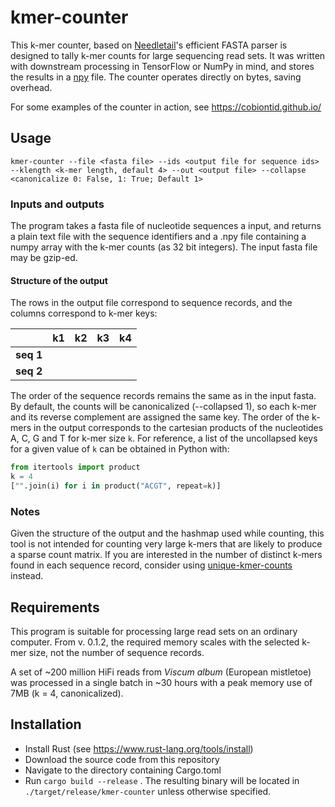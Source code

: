 # kmer-counter

This k-mer counter, based on [Needletail](https://github.com/onecodex/needletail)'s efficient FASTA parser is designed to tally k-mer counts for large sequencing read sets. It was written with downstream processing in TensorFlow or NumPy in mind, and stores the results in a [npy](https://numpy.org/devdocs/reference/generated/numpy.lib.format.html) file. The counter operates directly on bytes, saving overhead.

For some examples of the counter in action, see https://cobiontid.github.io/

## Usage
`kmer-counter --file <fasta file> --ids <output file for sequence ids> --klength <k-mer length, default 4> --out <output file> --collapse <canonicalize 0: False, 1: True; Default 1>`

### Inputs and outputs
The program takes a fasta file of nucleotide sequences a input, and returns a plain text file with the sequence identifiers and a .npy file containing a numpy array with the k-mer counts (as 32 bit integers). The input fasta file may be gzip-ed.

#### Structure of the output

The rows in the output file correspond to sequence records, and the columns correspond to k-mer keys:

| | k1 | k2 | k3 | k4 |
|-|-|-|-|-|
| **seq 1** | | | | |
| **seq 2** | | | | |

The order of the sequence records remains the same as in the input fasta. By default, the counts will be canonicalized (--collapsed 1), so each k-mer and its reverse complement are assigned the same key. The order of the k-mers in the output corresponds to the cartesian products of the nucleotides A, C, G and T for k-mer size `k`. For reference, a list of the uncollapsed keys for a given value of `k` can be obtained in Python with:

```Python
from itertools import product
k = 4
["".join(i) for i in product("ACGT", repeat=k)]
```
### Notes
Given the structure of the output and the hashmap used while counting, this tool is not intended for counting very large k-mers that are likely to produce a sparse count matrix. If you are interested in the number of distinct k-mers found in each sequence record, consider using [unique-kmer-counts](https://github.com/CobiontID/unique-kmer-counts) instead.

## Requirements

This program is suitable for processing large read sets on an ordinary computer. From v. 0.1.2, the required memory scales with the selected k-mer size, not the number of sequence records.

A set of ~200 million HiFi reads from *Viscum album* (European mistletoe) was processed in a single batch in ~30 hours with a peak memory use of 7MB (k = 4, canonicalized).


## Installation

- Install Rust (see https://www.rust-lang.org/tools/install)
- Download the source code from this repository
- Navigate to the directory containing Cargo.toml
- Run `cargo build --release` . The resulting binary will be located in `./target/release/kmer-counter` unless otherwise specified.


